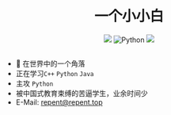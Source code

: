 <h1 align="center">一个小小白</h1>

<div align="center">

[![](https://img.shields.io/badge/-Blog-orange?style=for-the-badge&color=8B4513&logo=rss&logoColor=white)](https://sickle.cc/)
![Python](https://img.shields.io/badge/-Python-%233776ab?logo=python&style=for-the-badge&logoColor=white)
[![](https://img.shields.io/badge/Telegram-Hello-blue)](https://t.me/repentstar)

</div>

<h2 align="center"></h2>

- 👀 在世界中的一个角落
- 正在学习`C++` `Python` `Java`
- 主攻 `Python`
- 被中国式教育束缚的苦逼学生，业余时间少
- E-Mail: <repent@repent.top>
